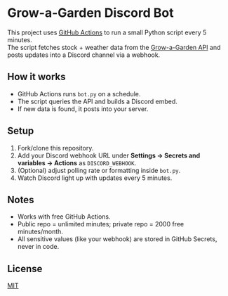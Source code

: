 # Grow-a-Garden Discord Bot

This project uses [GitHub Actions](https://docs.github.com/en/actions) to run a small Python script every 5 minutes.  
The script fetches stock + weather data from the [Grow-a-Garden API](https://gagapi.onrender.com) and posts updates into a Discord channel via a webhook.

## How it works
- GitHub Actions runs `bot.py` on a schedule.
- The script queries the API and builds a Discord embed.
- If new data is found, it posts into your server.

## Setup
1. Fork/clone this repository.
2. Add your Discord webhook URL under **Settings → Secrets and variables → Actions** as `DISCORD_WEBHOOK`.
3. (Optional) adjust polling rate or formatting inside `bot.py`.
4. Watch Discord light up with updates every 5 minutes.

## Notes
- Works with free GitHub Actions.  
- Public repo = unlimited minutes; private repo = 2000 free minutes/month.  
- All sensitive values (like your webhook) are stored in GitHub Secrets, never in code.

## License
[MIT](LICENSE)
